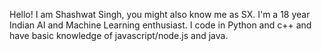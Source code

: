 <p align='center'>
</p>

Hello! I am Shashwat Singh, you might also know me as SX. I'm a 18 year Indian AI and Machine Learning enthusiast.
I code in Python and c++ and have basic knowledge of javascript/node.js and java.



